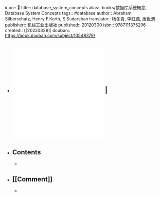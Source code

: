 icon:: 📖
title:: database_system_concepts
alias:: books/数据库系统概念, Database System Concepts
tags:: #database
author:: Abraham Silberschatz, Henry F.Korth, S.Sudarshan
translator:: 杨冬青, 李红燕, 唐世渭
publisher:: 机械工业出版社
published:: 20120300
isbn:: 9787111375296
created:: [[20230328]]
douban:: https://book.douban.com/subject/10548379/
- ## ![Database System Concepts](../assets/book_database_system_concepts_6th_edition.pdf) | ![数据库系统概念](../assets/book_数据库系统概念.pdf)
- ## Contents
  -
- ## [[Comment]]
  -